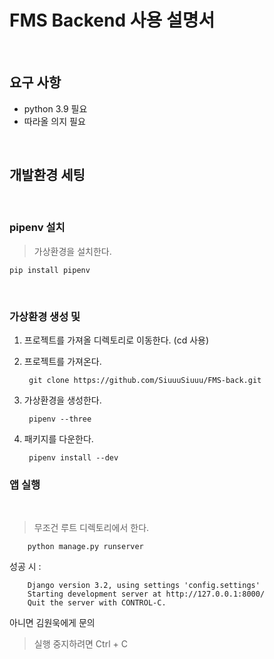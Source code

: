 # FMS Backend 사용 설명서

<br>

## 요구 사항

-   python 3.9 필요
-   따라올 의지 필요

<br>

## 개발환경 세팅

<br>

### pipenv 설치

> 가상환경을 설치한다.

`pip install pipenv`

<br>

### 가상환경 생성 및 

1. 프로젝트를 가져올 디렉토리로 이동한다. (cd 사용)
2. 프로젝트를 가져온다.
   
        git clone https://github.com/SiuuuSiuuu/FMS-back.git
    
3. 가상환경을 생성한다.

        pipenv --three

4. 패키지를 다운한다.
   
        pipenv install --dev

### 앱 실행

<br>

> 무조건 루트 디렉토리에서 한다.


        python manage.py runserver


성공 시 :

        Django version 3.2, using settings 'config.settings'
        Starting development server at http://127.0.0.1:8000/
        Quit the server with CONTROL-C.
    

아니면 김원욱에게 문의

> 실행 중지하려면 Ctrl + C
